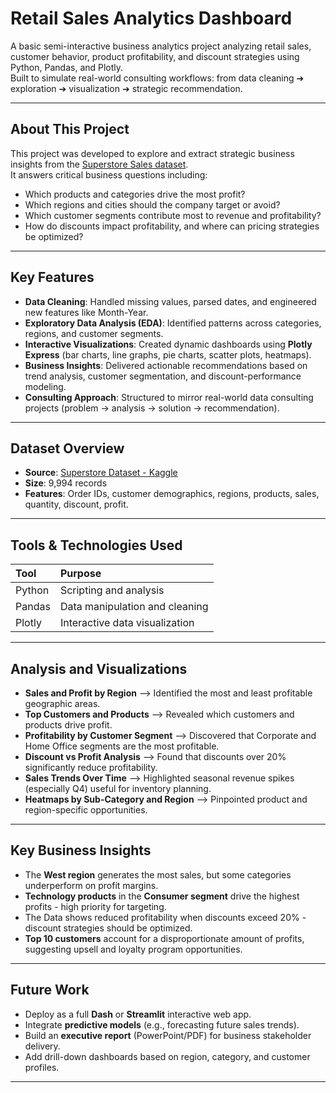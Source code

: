 # Retail Sales Analytics Dashboard

A basic semi-interactive business analytics project analyzing retail sales, customer behavior, product profitability, and discount strategies using Python, Pandas, and Plotly.  
Built to simulate real-world consulting workflows: from data cleaning ➔ exploration ➔ visualization ➔ strategic recommendation.

---

## About This Project

This project was developed to explore and extract strategic business insights from the [Superstore Sales dataset](https://www.kaggle.com/datasets/vivek468/superstore-dataset-final).  
It answers critical business questions including:

- Which products and categories drive the most profit?
- Which regions and cities should the company target or avoid?
- Which customer segments contribute most to revenue and profitability?
- How do discounts impact profitability, and where can pricing strategies be optimized?

---

## Key Features

- **Data Cleaning**: Handled missing values, parsed dates, and engineered new features like Month-Year.
- **Exploratory Data Analysis (EDA)**: Identified patterns across categories, regions, and customer segments.
- **Interactive Visualizations**: Created dynamic dashboards using **Plotly Express** (bar charts, line graphs, pie charts, scatter plots, heatmaps).
- **Business Insights**: Delivered actionable recommendations based on trend analysis, customer segmentation, and discount-performance modeling.
- **Consulting Approach**: Structured to mirror real-world data consulting projects (problem → analysis → solution → recommendation).

---

## Dataset Overview

- **Source**: [Superstore Dataset - Kaggle](https://www.kaggle.com/datasets/vivek468/superstore-dataset-final)
- **Size**: 9,994 records
- **Features**: Order IDs, customer demographics, regions, products, sales, quantity, discount, profit.

---

## Tools & Technologies Used

| Tool        | Purpose                         |
|:------------|:---------------------------------|
| Python      | Scripting and analysis           |
| Pandas      | Data manipulation and cleaning   |
| Plotly      | Interactive data visualization   |

---

## Analysis and Visualizations

- **Sales and Profit by Region** —> Identified the most and least profitable geographic areas.
- **Top Customers and Products** —> Revealed which customers and products drive profit.
- **Profitability by Customer Segment** —> Discovered that Corporate and Home Office segments are the most profitable.
- **Discount vs Profit Analysis** —> Found that discounts over 20% significantly reduce profitability.
- **Sales Trends Over Time** —> Highlighted seasonal revenue spikes (especially Q4) useful for inventory planning.
- **Heatmaps by Sub-Category and Region** —> Pinpointed product and region-specific opportunities.

---

## Key Business Insights

- The **West region** generates the most sales, but some categories underperform on profit margins.
- **Technology products** in the **Consumer segment** drive the highest profits - high priority for targeting.
- The Data shows reduced profitability when discounts exceed 20% - discount strategies should be optimized.
- **Top 10 customers** account for a disproportionate amount of profits, suggesting upsell and loyalty program opportunities.

---

## Future Work

- Deploy as a full **Dash** or **Streamlit** interactive web app.
- Integrate **predictive models** (e.g., forecasting future sales trends).
- Build an **executive report** (PowerPoint/PDF) for business stakeholder delivery.
- Add drill-down dashboards based on region, category, and customer profiles.

---


